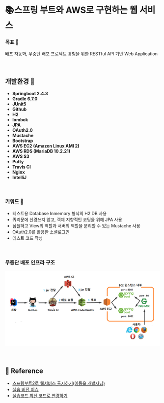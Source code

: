 # 📚스프링 부트와 AWS로 구현하는 웹 서비스

### 목표 :seedling:

배포 자동화, 무중단 배포 프로젝트 경험을 위한 RESTful API 기반 Web Application

　
 

## 개발환경 :bookmark:


- **Springboot 2.4.3**
- **Gradle 6.7.0**
- **JUnit5**
- **Github**
- **H2**
- **lombok**
- **JPA**
- **OAuth2.0**
- **Mustache**
- **Bootstrap**
- **AWS EC2 (Amazon Linux AMI 2)**
- **AWS RDS (MariaDB 10.2.21)**
- **AWS S3**
- **Putty**
- **Travis CI**
- **Nginx**
- **IntelliJ**



　
 
 

### 키워드 :bookmark:

- 테스트용 Database Inmemory 형식의 H2 DB 사용
- 쿼리문에 신경쓰지 않고, 객체 지향적인 코딩을 위해 JPA 사용
- 심플하고 View의 역할과 서버의 역할을 분리할 수 있는 Mustache 사용
- OAuth2.0를 활용한 소셜로그인
- 테스트 코드 작성

　

### 무중단 배포 인프라 구조

![infra structure](zero-downtime-deployment.png)

　
## :pushpin: **Reference**

- [스프링부트2로 웹서비스 출시하기(이동욱 개발자님)](https://github.com/jojoldu/freelec-springboot2-webservice)  
- [실습 버전 이슈](https://github.com/jojoldu/freelec-springboot2-webservice/issues/533)
- [실습코드 최신 코드로 변경하기](https://jojoldu.tistory.com/539)
